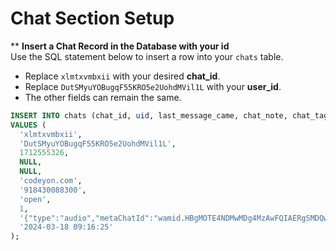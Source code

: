# Chat Section Setup

** **Insert a Chat Record in the Database with your id**  
   Use the SQL statement below to insert a row into your `chats` table.  
   - Replace `xlmtxvmbxii` with your desired **chat_id**.  
   - Replace `DutSMyuYOBugqF55KRO5e2UohdMVil1L` with your **user_id**.  
   - The other fields can remain the same.

   ```sql
   INSERT INTO chats (chat_id, uid, last_message_came, chat_note, chat_tags, sender_name, sender_mobile, chat_status, is_opened, last_message, createdAt) 
   VALUES (
     'xlmtxvmbxii',
     'DutSMyuYOBugqF55KRO5e2UohdMVil1L',
     1712555326,
     NULL,
     NULL,
     'codeyon.com',
     '918430088300',
     'open',
     1, 
     '{"type":"audio","metaChatId":"wamid.HBgMOTE4NDMwMDg4MzAwFQIAERgSMDQwRENGRUI3MDhGQ0MzMkZEAA==","msgContext":{"type":"audio","audio":{"link":"http://localhost:3000/media/ZtE9wv3dIrNgPKeKXifyxjJHylA2j1bB.mp3"}},"reaction":"","timestamp":1712555326,"senderName":"codeyon.com","senderMobile":"918430088300","status":"sent","star":false,"route":"OUTGOING","agent":"john@agent.com"}',
     '2024-03-18 09:16:25'
   );
